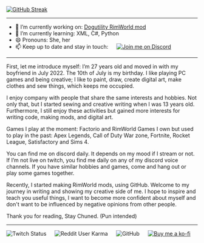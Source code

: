 [![GitHub Streak](https://streak-stats.demolab.com/?user=Chunnyluny)](https://git.io/streak-stats)

---

- 🔭 I’m currently working on: [Dogutility RimWorld mod](https://github.com/Chunnyluny/Dogutility)
- 🌱 I’m currently learning: XML, C#, Python
- 😄 Pronouns: She, her
- 📫 Keep up to date and stay in touch: &emsp; <a href="https://discord.gg/NjbW9RTQkA"><img alt="Join me on Discord" src="https://img.shields.io/badge/join_me_on-discord-purple?style=for-the-badge&logo=discord"/>
</a>

---

First, let me introduce myself: I’m 27 years old and moved in with my boyfriend in July 2022. The 10th of July is my birthday. I like playing PC games and being creative; I like to paint, draw, create digital art, make clothes and sew things, which keeps me occupied. 

I enjoy company with people that share the same interests and hobbies. Not only that, but I started sewing and creative writing when I was 13 years old. Furthermore, I still enjoy these activities but gained more interests for writing code, making mods, and digital art. 

Games I play at the moment: Factorio and RimWorld 
Games I own but used to play in the past: Apex Legends, Call of Duty War zone, Fortnite, Rocket League, Satisfactory and Sims 4.
 
You can find me on discord daily. It depends on my mood if I stream or not. If I’m not live on twitch, you find me daily on any of my discord voice channels. If you have similar hobbies and games, come and hang out or play some games together.

Recently, I started making RimWorld mods, using GitHub. Welcome to my journey in writing and showing my creative side of me. I hope to inspire and teach you useful things, I want to become more confident about myself and don't want to be influenced by negative opinions from other people. 

Thank you for reading, Stay Chuned. (Pun intended)

---
![Twitch Status](https://img.shields.io/twitch/status/chunnyluny?style=social&logo=twitch&label=Follow%20me!)
&emsp;
![Reddit User Karma](https://img.shields.io/reddit/user-karma/link/Chunnyluny?style=social&logo=reddit)
&emsp;
![GitHub](https://img.shields.io/github/license/chunnyluny/chunnyluny?style=for-the-badge&logo=github)
&emsp;
<a href='https://ko-fi.com/I2I8ND4C0' target='_blank'><img alt="Buy me a ko-fi" src="https://shields.io/badge/ko--fi-Buy_me_a_ko_fi-purple?logo=ko-fi&style=for-the-badge"/>
</a>
